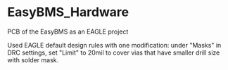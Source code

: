 # EasyBMS_Hardware
PCB of the EasyBMS as an EAGLE project

Used EAGLE default design rules with one modification: under "Masks" in DRC settings, set "Limit" to 20mil to cover vias that have smaller drill size with solder mask.